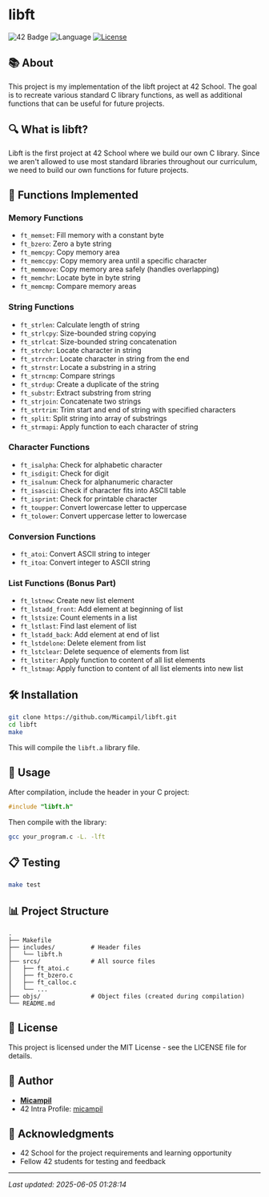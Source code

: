 # libft

![42 Badge](https://img.shields.io/badge/42-libft-blue)
![Language](https://img.shields.io/badge/language-C-orange)
[![License](https://img.shields.io/badge/license-MIT-green.svg)](LICENSE)

## 📚 About

This project is my implementation of the libft project at 42 School. The goal is to recreate various standard C library functions, as well as additional functions that can be useful for future projects.

## 🔍 What is libft?

Libft is the first project at 42 School where we build our own C library. Since we aren't allowed to use most standard libraries throughout our curriculum, we need to build our own functions for future projects.

## 🧩 Functions Implemented

### Memory Functions
- `ft_memset`: Fill memory with a constant byte
- `ft_bzero`: Zero a byte string
- `ft_memcpy`: Copy memory area
- `ft_memccpy`: Copy memory area until a specific character
- `ft_memmove`: Copy memory area safely (handles overlapping)
- `ft_memchr`: Locate byte in byte string
- `ft_memcmp`: Compare memory areas

### String Functions
- `ft_strlen`: Calculate length of string
- `ft_strlcpy`: Size-bounded string copying
- `ft_strlcat`: Size-bounded string concatenation
- `ft_strchr`: Locate character in string
- `ft_strrchr`: Locate character in string from the end
- `ft_strnstr`: Locate a substring in a string
- `ft_strncmp`: Compare strings
- `ft_strdup`: Create a duplicate of the string
- `ft_substr`: Extract substring from string
- `ft_strjoin`: Concatenate two strings
- `ft_strtrim`: Trim start and end of string with specified characters
- `ft_split`: Split string into array of substrings
- `ft_strmapi`: Apply function to each character of string

### Character Functions
- `ft_isalpha`: Check for alphabetic character
- `ft_isdigit`: Check for digit
- `ft_isalnum`: Check for alphanumeric character
- `ft_isascii`: Check if character fits into ASCII table
- `ft_isprint`: Check for printable character
- `ft_toupper`: Convert lowercase letter to uppercase
- `ft_tolower`: Convert uppercase letter to lowercase

### Conversion Functions
- `ft_atoi`: Convert ASCII string to integer
- `ft_itoa`: Convert integer to ASCII string

### List Functions (Bonus Part)
- `ft_lstnew`: Create new list element
- `ft_lstadd_front`: Add element at beginning of list
- `ft_lstsize`: Count elements in a list
- `ft_lstlast`: Find last element of list
- `ft_lstadd_back`: Add element at end of list
- `ft_lstdelone`: Delete element from list
- `ft_lstclear`: Delete sequence of elements from list
- `ft_lstiter`: Apply function to content of all list elements
- `ft_lstmap`: Apply function to content of all list elements into new list

## 🛠️ Installation

```bash
git clone https://github.com/Micampil/libft.git
cd libft
make
```

This will compile the `libft.a` library file.

## 📝 Usage

After compilation, include the header in your C project:

```c
#include "libft.h"
```

Then compile with the library:

```bash
gcc your_program.c -L. -lft
```

## 📋 Testing

```bash
make test
```

## 📊 Project Structure

```
.
├── Makefile
├── includes/          # Header files
│   └── libft.h
├── srcs/              # All source files
│   ├── ft_atoi.c
│   ├── ft_bzero.c
│   ├── ft_calloc.c
│   └── ...
├── objs/              # Object files (created during compilation)
└── README.md
```

## 📜 License

This project is licensed under the MIT License - see the LICENSE file for details.

## 👤 Author

- **[Micampil](https://github.com/Micampil)**
- 42 Intra Profile: [micampil](https://profile.intra.42.fr/users/micampil)

## 🙏 Acknowledgments

- 42 School for the project requirements and learning opportunity
- Fellow 42 students for testing and feedback

---

*Last updated: 2025-06-05 01:28:14*
